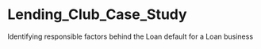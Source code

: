 # Lending_Club_Case_Study
Identifying responsible factors behind the Loan default for a Loan business

